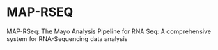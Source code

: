 # MAP-RSEQ
MAP-RSeq: The Mayo Analysis Pipeline for RNA Seq: A comprehensive system for RNA-Sequencing data analysis
